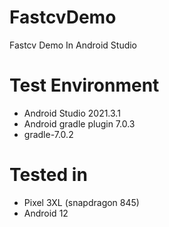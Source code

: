 # FastcvDemo
Fastcv Demo In Android Studio

# Test Environment
* Android Studio 2021.3.1
* Android gradle plugin 7.0.3
* gradle-7.0.2

# Tested in
* Pixel 3XL (snapdragon 845)
* Android 12
